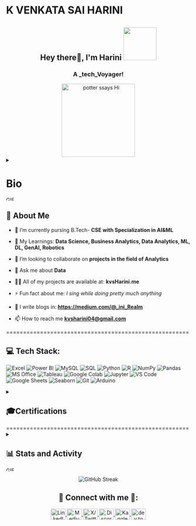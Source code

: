 # K VENKATA SAI HARINI

<div align="center">
<h2>Hey there👋, I'm Harini <img src="https://media.giphy.com/media/bcKmIWkUMCjVm/giphy.gif" width="90"></h2>
<h3>A _tech_Voyager!</h3> 
<img src="https://media.giphy.com/media/v1.Y2lkPTc5MGI3NjExZDc2Y2wzbzV4azFnZnBlbWY0YTJhMmRxODJ3NHR2aWNhaW9hbWVyciZlcD12MV9naWZzX3NlYXJjaCZjdD1n/VBGoqEIX0TWX5Kl0i0/giphy.gif" alt="potter ssays Hi" height="200px">
</div>

<details>
  <summary>
    <h1>Bio </h1>
      <img src="https://media.giphy.com/media/v1.Y2lkPWVjZjA1ZTQ3aXhibnZ2YWZzdXJkb2V0MTFtYTFjbmNqd3h6a21ucHRrYnF6N2R2MiZlcD12MV9naWZzX3NlYXJjaCZjdD1n/w1zeVDr2HDd2otR8gE/giphy.gif" alt="GIF" height="10px" width='45'>
  </summary> 
  <p align="justify">I'm an Analytics Enthusiast. I am passionate about analytics and open source. I love reading books and blogs related to personal branding, investments, Finance, trading, business and personal development. I enjoy participating in hackathons, tech events and love involving in Tech & Non-tech clubs, societies and communities. I'm an ambitious and curious learner, who enjoys learning new things across domains! Passionate about translating insights into actionable strategies through data-driven decisions. As a community enthusiast, I thrive on building professional networks and leading inclusive community engagement initiatives.
  </p></details>

## 🚀 About Me
-  📜 I’m currently pursing B.Tech- **CSE with Specialization in AI&ML**

- 🔭 My Learnings: **Data Science,  Business Analytics, Data Analytics, ML, DL, GenAI, Robotics**

- 🤝 I’m looking to collaborate on **projects in the field of Analytics**

- 💬 Ask me about **Data**
  
- 👨‍💻 All of my projects are available at: **kvsHarini.me**

- ⚡ Fun fact about me: *I sing while doing pretty much anything*

- 📝 I write blogs in: **https://medium.com/@_ini_Realm**

- 📫 How to reach me **kvsharini04@gmail.com**

======================================================

## 💻 Tech Stack:
![Excel](https://img.shields.io/badge/Excel-217346?style=for-the-badge&logo=microsoft-excel&logoColor=white) 
![Power BI](https://img.shields.io/badge/Power%20BI-F2C811?style=for-the-badge&logo=powerbi&logoColor=black)
![MySQL](https://img.shields.io/badge/mysql-%2300f.svg?style=for-the-badge&logo=mysql&logoColor=white) 
![SQL](https://img.shields.io/badge/SQL-%2307405e.svg?style=for-the-badge&logo=sqlite&logoColor=white) 
![Python](https://img.shields.io/badge/python-3670A0?style=for-the-badge&logo=python&logoColor=ffdd54) 
![R](https://img.shields.io/badge/r-%23276DC3.svg?style=for-the-badge&logo=r&logoColor=white) 
![NumPy](https://img.shields.io/badge/numpy-%23013243.svg?style=for-the-badge&logo=numpy&logoColor=white) 
![Pandas](https://img.shields.io/badge/pandas-%23150458.svg?style=for-the-badge&logo=pandas&logoColor=white) 
![MS Office](https://img.shields.io/badge/MS%20Office-D83B01?style=for-the-badge&logo=microsoft-office&logoColor=white) 
![Tableau](https://img.shields.io/badge/Tableau-E97627?style=for-the-badge&logo=Tableau&logoColor=white)
![Google Colab](https://img.shields.io/badge/Google%20Colab-F9AB00?style=for-the-badge&logo=googlecolab&logoColor=white)
![Jupyter](https://img.shields.io/badge/Jupyter-%23FA0F00.svg?style=for-the-badge&logo=jupyter&logoColor=white) 
![VS Code](https://img.shields.io/badge/VS%20Code-007ACC?style=for-the-badge&logo=visual-studio-code&logoColor=white)
![Google Sheets](https://img.shields.io/badge/Google%20Sheets-34A853?style=for-the-badge&logo=google-sheets&logoColor=white)
![Seaborn](https://img.shields.io/badge/Seaborn-3182bd?style=for-the-badge&logoColor=white)
![Git](https://img.shields.io/badge/Git-F05032?style=for-the-badge&logo=git&logoColor=white)
![Arduino](https://img.shields.io/badge/Arduino-00979D?style=flat&logo=arduino&logoColor=white) 
<br>


<details> 
  <summary><h2>🎓Certifications</h2></summary>
</details>
======================================================

<details>
  <summary><h2>📊 Stats and Activity</h2>
   <img src="https://media.giphy.com/media/v1.Y2lkPWVjZjA1ZTQ3aXhibnZ2YWZzdXJkb2V0MTFtYTFjbmNqd3h6a21ucHRrYnF6N2R2MiZlcD12MV9naWZzX3NlYXJjaCZjdD1n/Pm9uJ1OHELY5WEMx4M/giphy.gif" alt="GIF" height="10px" width='30'>
  </summary>
  <br/>
  <p align="center">
    <img src="https://github-readme-stats.vercel.app/api?username=RelentlessTechVoyager&show_icons=true&theme=dark&count_private=true&hide_rank=false" alt="GitHub Stats" />
  </p>
  <p align="center">
    <img src="https://github-readme-stats.vercel.app/api/top-langs?username=RelentlessTechVoyager&show_icons=true&theme=dark&locale=en&layout=compact" alt="Top Languages" />
  </p>
</details>
<p align="center">
  <img src="https://github-readme-streak-stats.herokuapp.com/?user=RelentlessTechVoyager&theme=dark" alt="GitHub Streak" />
</p>


<h2 align="center">📲 Connect with me 🤝:</h2>
<p align="center">
  <!-- LinkedIn -->
  <a href="http://www.linkedin.com/in/kvsharini" target="_blank">
    <img align="center" src="https://cdn-icons-png.flaticon.com/512/174/174857.png" alt="LinkedIn" height="30" width="40" />
  </a>

  <!-- Medium -->
  <a href="http://medium.com/@RelentlessTechVoyage" target="_blank">
    <img align="center" src="https://cdn-icons-png.flaticon.com/512/5968/5968906.png" alt="Medium" height="30" width="40" />
  </a>

  <!-- X (Twitter) -->
  <a href="https://x.com/_Tech_Voyager" target="_blank">
    <img align="center" src="https://cdn-icons-png.flaticon.com/512/5968/5968830.png" alt="X/Twitter" height="30" width="40" />
  </a>
  
  <!-- Discord -->
  <a href="http://discordapp.com/users/1069992998705827841" target="_blank">
    <img align="center" src="https://cdn-icons-png.flaticon.com/512/2111/2111370.png" alt="Discord" height="30" width="40" />
  </a>
  
 <!-- Kaggle -->
<a href="https://www.kaggle.com/infiniteexplorer" target="_blank">
  <img align="center" src="https://www.vectorlogo.zone/logos/kaggle/kaggle-icon.svg" alt="Kaggle" height="30" width="40" />
</a>

  <!-- Dev.to -->
  <a href="https://dev.to/tech_voyager" target="_blank">
    <img align="center" src="https://cdn.worldvectorlogo.com/logos/devto.svg" alt="dev.to" height="30" width="40" />
  </a>
</p>


<!-- <div align="center">
  
![Visitor Count](https://profile-counter.glitch.me/RelentlessTechVoyager/count.svg)

</div> -->
